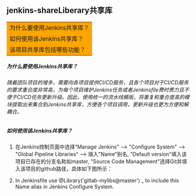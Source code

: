## jenkins-shareLiberary共享库

<table><tr><td bgcolor="orange">为什么要使用Jenkins共享库？</td></tr>
<tr><td bgcolor="orange">如何使用该Jenkins共享库？</td></tr>
<tr><td bgcolor="orange">该项目共享库包括哪些功能？</td></tr></table>

##### 为什么要使用Jenkins共享库？
###### 随着团队项目的增多，需要向各项目提供CI/CD服务，且各个项目对于CI/CD服务的要求重合度非常高，为每个项目维护Jenkins任务或者Jenkinsfile费时费力且不便于CI/CD任务更新升级。因此，使用统一的流水线模版，将重复和重合度高的模块提取出来集合到Jenkins共享库，方便各个项目调用，更新升级也更为方便和解耦合。

##### 如何使用该Jenkins共享库？

1. 在Jenkins控制页面中选择"Manage Jenkins" --> "Configure System" --> "Global Pipeline Libraries" --> 填入"Name"别名, "Default version"填入该项目已存在的分支名称如master, "Source Code Management"选择Git并填入该项目的github路径，具体如下图所示：


2. In Jenkinsfile use @Library('gitlab-mylibs@master') _ to include this Name alias in Jenkins Configure System.
